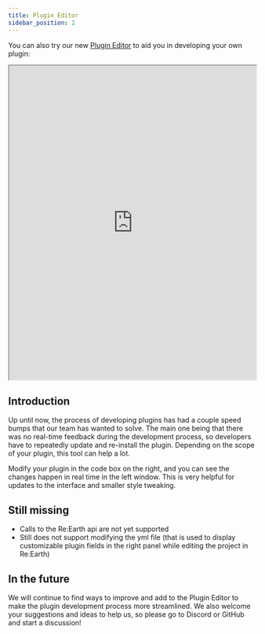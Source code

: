 ```yaml
---
title: Plugin Editor
sidebar_position: 2
---
```


You can also try our new [Plugin Editor](https://app.reearth.io/plugin-editor) to aid you in developing your own plugin:

<iframe width="100%" height="640" src="https://app.reearth.io/plugin-editor" title="Re:Earth Plugin Editor"></iframe>

## Introduction 

Up until now, the process of developing plugins has had a couple speed bumps that our team has wanted to solve. The main one being that there was no real-time feedback during the development process, so developers have to repeatedly update and re-install the plugin. Depending on the scope of your plugin, this tool can help a lot.

Modify your plugin in the code box on the right, and you can see the changes happen in real time in the left window. This is very helpful for updates to the interface and smaller style tweaking.

## Still missing

- Calls to the Re:Earth api are not yet supported
- Still does not support modifying the yml file (that is used to display customizable plugin fields in the right panel while editing the project in Re:Earth)

## In the future

We will continue to find ways to improve and add to the Plugin Editor to make the plugin development process more streamlined. We also welcome your suggestions and ideas to help us, so please go to Discord or GitHub and start a discussion!